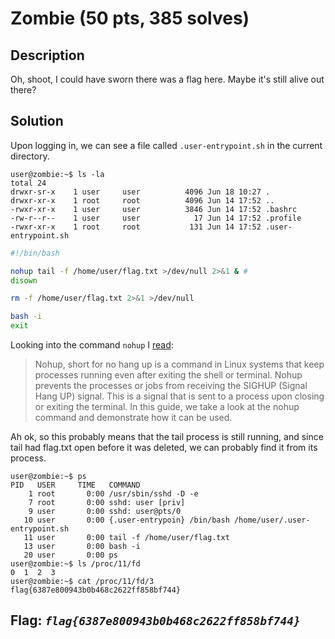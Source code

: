 # **Zombie** (50 pts, 385 solves)

## **Description**
Oh, shoot, I could have sworn there was a flag here. Maybe it's still alive out there?


## **Solution**

Upon logging in, we can see a file called `.user-entrypoint.sh` in the current directory.

```console
user@zombie:~$ ls -la
total 24
drwxr-sr-x    1 user     user          4096 Jun 18 10:27 .
drwxr-xr-x    1 root     root          4096 Jun 14 17:52 ..
-rwxr-xr-x    1 user     user          3846 Jun 14 17:52 .bashrc
-rw-r--r--    1 user     user            17 Jun 14 17:52 .profile
-rwxr-xr-x    1 root     root           131 Jun 14 17:52 .user-entrypoint.sh
```

```bash
#!/bin/bash

nohup tail -f /home/user/flag.txt >/dev/null 2>&1 & #
disown

rm -f /home/user/flag.txt 2>&1 >/dev/null

bash -i
exit
```

Looking into the command `nohup` I [read](https://www.digitalocean.com/community/tutorials/nohup-command-in-linux):
> Nohup, short for no hang up is a command in Linux systems that keep processes running even after exiting the shell or terminal. Nohup prevents the processes or jobs from receiving the SIGHUP (Signal Hang UP) signal. This is a signal that is sent to a process upon closing or exiting the terminal. In this guide, we take a look at the nohup command and demonstrate how it can be used.

Ah ok, so this probably means that the tail process is still running, and since tail had flag.txt open before it was deleted, we can probably find it from its process.

```console
user@zombie:~$ ps
PID   USER     TIME   COMMAND
    1 root       0:00 /usr/sbin/sshd -D -e
    7 root       0:00 sshd: user [priv]
    9 user       0:00 sshd: user@pts/0
   10 user       0:00 {.user-entrypoin} /bin/bash /home/user/.user-entrypoint.sh
   11 user       0:00 tail -f /home/user/flag.txt
   13 user       0:00 bash -i
   20 user       0:00 ps
user@zombie:~$ ls /proc/11/fd
0  1  2  3
user@zombie:~$ cat /proc/11/fd/3
flag{6387e800943b0b468c2622ff858bf744}
```

## **Flag**: *`flag{6387e800943b0b468c2622ff858bf744}`*

